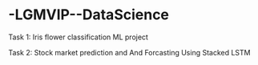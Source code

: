 # -LGMVIP--DataScience
Task 1: Iris flower classification ML project

Task 2: Stock market prediction and  And Forcasting Using Stacked LSTM
